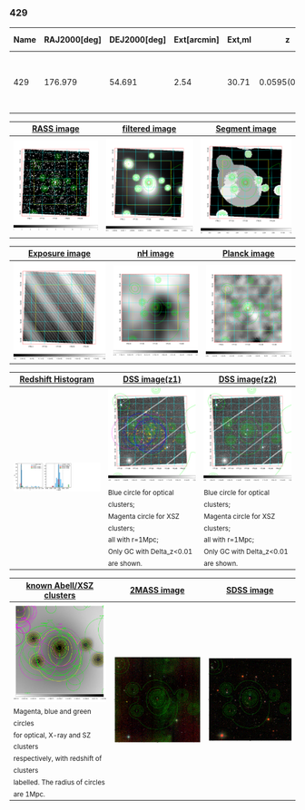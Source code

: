<div STYLE="page-break-after: always;"></div>

### 429

|Name|RAJ2000[deg]|DEJ2000[deg] |Ext[arcmin]| Ext,ml | z | z_src| C|GC(XSZ,Delta_z<0.01)| GC(OPT,Delta_z<0.01)|GC| R_sig[arcmin] | R500[arcmin] | R500[Mpc]| CRsig[c/s] | CR500[c/s] |L500[1E44 erg/s]|F500[1E-12 erg/s/cm^2]| M500[1E14 Msun]|Tx[keV]|Cnt_sig|Beta|Rc[arcmin]|Comment|Alias|
|---|---|---|---|---|---|------|---|--------|---------|----------|---|---|---|---|---|---|---|---|---|---|---|---|---|---|
|429| 176.979| 54.691| 2.54| 30.71| 0.0595(0.005)| z1, z_xsz| B| L03| A, N, W| A, F20, L03, N, SPI, W| 20.256| 11.728| 0.809| 0.371(0.061)| 0.347(0.057)| 0.575(0.098)| 6.771(1.160)| 1.60(0.14)| 2.91(0.16)| 148.3| 0.512(-0.009+0.020)| 3.479(-0.346+0.485)| -| t099|

|[RASS image](../image/429/429_img.pdf)|[filtered image](../image/429/429_fil.pdf)|[Segment image](../image/429/429_seg.pdf)|
|-------------------|--------------------|-------------------|
| <img src="../image/429/429_img.png" width="300">  | <img src="../image/429/429_fil.png" width="300">   | <img src="../image/429/429_seg.png" width="300">  |

|[Exposure image](../image/429/429_mex.pdf)| [nH image](../image/429/429_nh.pdf)| [Planck image](../image/429/429_p.pdf)|
|-------------------|--------------------|-------------------|
|<img src="../image/429/429_mex.png" width="300">   | <img src="../image/429/429_nh.png" width="300">    | <img src="../image/429/429_p.png" width="300"> |

|[Redshift Histogram](../image/429/429_zg.pdf) | [DSS image(z1)](../image/429/429_dss_z1.pdf)      |  [DSS image(z2)](../image/429/429_dss_z2.pdf)    |
|-------------------|--------------------|-------------------|
|<img src="../image/429/429_zg.png" width="300"> |<img src="../image/429/429_dss_z1.png" width="300"> <sub><br>Blue circle for optical clusters; <br>Magenta circle for XSZ clusters; <br>all with r=1Mpc; <br>Only GC with Delta_z<0.01 are shown. </sub>| <img src="../image/429/429_dss_z2.png" width="300"><sub><br>Blue circle for optical clusters; <br>Magenta circle for XSZ clusters; <br>all with r=1Mpc; <br>Only GC with Delta_z<0.01 are shown. </sub> |

|[known Abell/XSZ clusters](../image/429/429_gc.pdf) | [2MASS image](../image/429/429_2mass.pdf)      |[SDSS image](../image/429/429_sdss.pdf)   |
|-------------------|-------------------|-------------------|
|<img src=../image/429/429_gc.png width="300"> <br><sub>Magenta, blue and green circles <br>for optical, X-ray and SZ clusters <br>respectively, with redshift of clusters <br>labelled. The radius of circles <br>are 1Mpc.</sub>|<img src="../image/429/429_2mass.png" width="300">  | <img src="../image/429/429_sdss.png" width="300">  |




